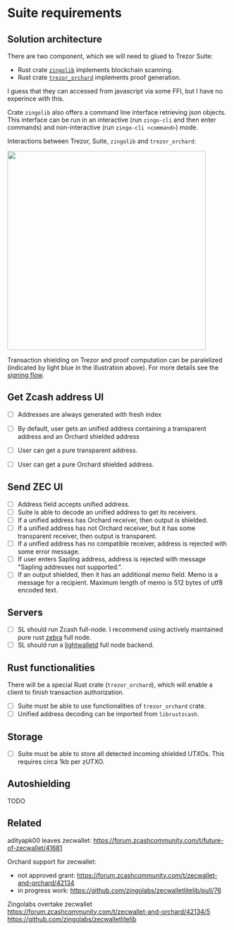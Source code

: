 # Suite requirements

## Solution architecture

There are two component, which we will need to glued to Trezor Suite:
- Rust crate [`zingolib`](https://github.com/zingolabs/zingolib) implements blockchain scanning.
- Rust crate [`trezor_orchard`](https://github.com/jarys/trezor_orchard) implements proof generation.

I guess that they can accessed from javascript via some FFI, but I have no experince with this.

Crate `zingolib` also offers a command line interface retrieving json objects. This interface can be run in an interactive (run `zingo-cli` and then enter commands) and non-interactive (run `zingo-cli <command>`) mode.

Interactions between Trezor, Suite, `zingolib` and `trezor_orchard`:

<img src="https://user-images.githubusercontent.com/15908613/210319150-29e9f117-8ac4-44a7-a772-79dae2981ea8.png" alt="" width="450"/>

Transaction shielding on Trezor and proof computation can be paralelized (indicated by light blue in the illustration above). For more details see the [signing flow](https://github.com/jarys/ztrezor/blob/main/doc/implementation.md#sign-transaction-flow).

## Get Zcash address UI

- [ ] Addresses are always generated with fresh index
- [ ] By default, user gets an unified address containing a transparent address and an Orchard shielded address
- [ ] User can get a pure transparent address.
- [ ] User can get a pure Orchard shielded address.


## Send ZEC UI

- [ ] Address field accepts unified address.
- [ ] Suite is able to decode an unified address to get its receivers.
- [ ] If a unified address has Orchard receiver, then output is shielded.
- [ ] If a unified address has not Orchard receiver, but it has some transparent receiver, then output is transparent.
- [ ] If a unified address has no compatible receiver, address is rejected with some error message.
- [ ] If user enters Sapling address, address is rejected with message "Sapling addresses not supported.".
- [ ] If an output shielded, then it has an additional _memo_ field. Memo is a message for a recipient. Maximum length of memo is 512 bytes of utf8 encoded text.

## Servers

- [ ] SL should run Zcash full-node. I recommend using actively maintained pure rust [zebra](https://github.com/ZcashFoundation/zebra) full node. 
- [ ] SL should run a [lightwalletd](https://github.com/zcash/lightwalletd) full node backend.

## Rust functionalities

There will be a special Rust crate (`trezor_orchard`), which will enable a client to finish transaction authorization.

- [ ] Suite must be able to use functionalities of `trezor_orchard` crate.
- [ ] Unified address decoding can be imported from `librustzcash`.

## Storage

- [ ] Suite must be able to store all detected incoming shielded UTXOs. This requires circa 1kb per zUTXO.

## Autoshielding

TODO

## Related

adityapk00 leaves zecwallet:
https://forum.zcashcommunity.com/t/future-of-zecwallet/41681

Orchard support for zecwallet:

- not approved grant: https://forum.zcashcommunity.com/t/zecwallet-and-orchard/42134
- in progress work: https://github.com/zingolabs/zecwalletlitelib/pull/76

Zingolabs overtake zecwallet
https://forum.zcashcommunity.com/t/zecwallet-and-orchard/42134/5
https://github.com/zingolabs/zecwalletlitelib

